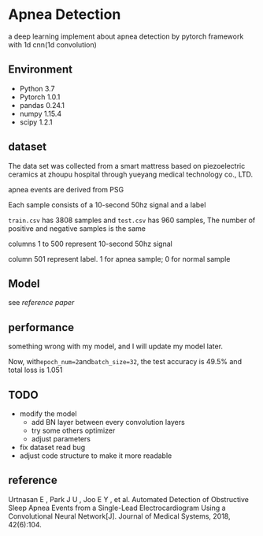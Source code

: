 # Apnea Detection
a deep learning implement about apnea detection by pytorch framework with 1d cnn(1d convolution)
 
## Environment
- Python 3.7
- Pytorch 1.0.1
- pandas 0.24.1
- numpy 1.15.4
- scipy 1.2.1

## dataset
The data set was collected from a smart mattress based on piezoelectric ceramics at zhoupu hospital 
through yueyang medical technology co., LTD. 

apnea events are derived from PSG

Each sample consists of a 10-second 50hz signal and a label

`train.csv` has 3808 samples and `test.csv` has 960 samples, The number of positive and negative samples is the same

columns 1 to 500 represent 10-second 50hz signal

column 501 represent label. 1 for apnea sample; 0 for normal sample

## Model
see *reference paper* 

## performance
something wrong with my model, and I will update my model later.

Now, with`epoch_num=2`and`batch_size=32`, the test accuracy is 49.5% and total loss is 1.051

## TODO
- modify the model
    - add BN layer between every convolution layers
    - try some others optimizer
    - adjust parameters
- fix dataset read bug
- adjust code structure to make it more readable

## reference
Urtnasan E , Park J U , Joo E Y , et al. 
Automated Detection of Obstructive Sleep Apnea Events from a Single-Lead Electrocardiogram Using a Convolutional Neural Network[J]. 
Journal of Medical Systems, 2018, 42(6):104.
